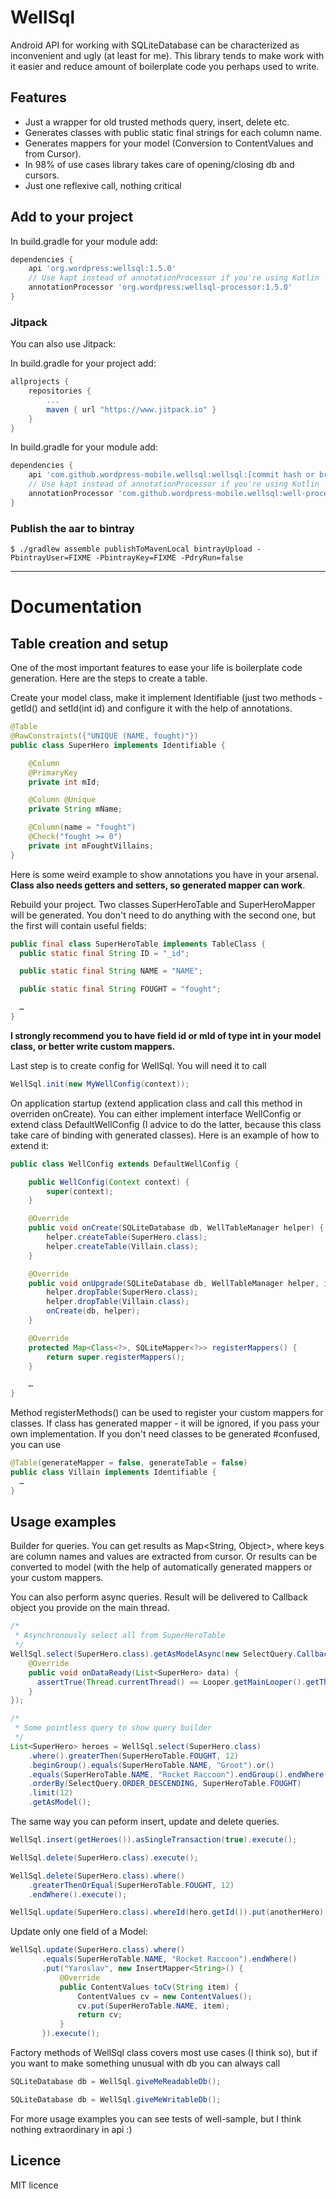 # WellSql
Android API for working with SQLiteDatabase can be characterized as inconvenient and ugly (at least for me). This library tends to make work with it easier and reduce amount of boilerplate code you perhaps used to write.

## Features
* Just a wrapper for old trusted methods query, insert, delete etc.
* Generates classes with public static final strings for each column name.
* Generates mappers for your model (Conversion to ContentValues and from Cursor).
* In 98% of use cases library takes care of opening/closing db and cursors.
* Just one reflexive call, nothing critical

## Add to your project

In build.gradle for your module add:

```gradle
dependencies {
    api 'org.wordpress:wellsql:1.5.0'
    // Use kapt instead of annotationProcessor if you're using Kotlin
    annotationProcessor 'org.wordpress:wellsql-processor:1.5.0'
}
```

### Jitpack

You can also use Jitpack:

In build.gradle for your project add:

```gradle
allprojects {
    repositories {
        ...
        maven { url "https://www.jitpack.io" }
    }
}
```

In build.gradle for your module add:

```gradle
dependencies {
    api 'com.github.wordpress-mobile.wellsql:wellsql:[commit hash or branch snaphost]'
    // Use kapt instead of annotationProcessor if you're using Kotlin
    annotationProcessor 'com.github.wordpress-mobile.wellsql:well-processor:[commit hash or branch snaphost]'
}
```

### Publish the aar to bintray

```shell
$ ./gradlew assemble publishToMavenLocal bintrayUpload -PbintrayUser=FIXME -PbintrayKey=FIXME -PdryRun=false
```

---

# Documentation

## Table creation and setup

One of the most important features to ease your life is boilerplate code generation. Here are the steps to create a table.

Create your model class, make it implement Identifiable (just two methods - getId() and setId(int id) and configure it with the help of annotations.
```java
@Table
@RawConstraints({"UNIQUE (NAME, fought)"})
public class SuperHero implements Identifiable {

    @Column
    @PrimaryKey
    private int mId;

    @Column @Unique
    private String mName;

    @Column(name = "fought")
    @Check("fought >= 0")
    private int mFoughtVillains;
}
```
Here is some weird example to show annotations you have in your arsenal. **Class also needs getters and setters, so generated mapper can work**.

Rebuild your project. Two classes SuperHeroTable and SuperHeroMapper will be generated. You don't need to do anything with the second one, but the first will contain useful fields:
```java
public final class SuperHeroTable implements TableClass {
  public static final String ID = "_id";

  public static final String NAME = "NAME";

  public static final String FOUGHT = "fought";

  …
}
```
**I strongly recommend you to have field id or mId of type int in your model class, or better write custom mappers.**

Last step is to create config for WellSql. You will need it to call
```java
WellSql.init(new MyWellConfig(context));
```

On application startup (extend application class and call this method in overriden onCreate). You can either implement interface WellConfig or extend class DefaultWellConfig (I advice to do the latter, because this class take care of binding with generated classes). Here is an example of how to extend it:

```java
public class WellConfig extends DefaultWellConfig {

    public WellConfig(Context context) {
        super(context);
    }

    @Override
    public void onCreate(SQLiteDatabase db, WellTableManager helper) {
        helper.createTable(SuperHero.class);
        helper.createTable(Villain.class);
    }

    @Override
    public void onUpgrade(SQLiteDatabase db, WellTableManager helper, int newVersion, int oldVersion) {
        helper.dropTable(SuperHero.class);
        helper.dropTable(Villain.class);
        onCreate(db, helper);
    }

    @Override
    protected Map<Class<?>, SQLiteMapper<?>> registerMappers() {
        return super.registerMappers();
    }

    …
}
```
Method registerMethods() can be used to register your custom mappers for classes. If class has generated mapper - it will be ignored, if you pass your own implementation.
If you don't need classes to be generated #confused, you can use

```java
@Table(generateMapper = false, generateTable = false)
public class Villain implements Identifiable {
  …
}
```

## Usage examples

Builder for queries. You can get results as Map<String, Object>, where keys are column names and values are extracted from cursor. Or results can be converted to model (with the help of automatically generated mappers or your custom mappers.

You can also perform async queries. Result will be delivered to Callback object you provide on the main thread.

```java
/*
 * Asynchronously select all from SuperHeroTable
 */
WellSql.select(SuperHero.class).getAsModelAsync(new SelectQuery.Callback<List<SuperHero>>() {
    @Override
    public void onDataReady(List<SuperHero> data) {
      assertTrue(Thread.currentThread() == Looper.getMainLooper().getThread());
    }
});

/*
 * Some pointless query to show query builder
 */
List<SuperHero> heroes = WellSql.select(SuperHero.class)
    .where().greaterThen(SuperHeroTable.FOUGHT, 12)
    .beginGroup().equals(SuperHeroTable.NAME, "Groot").or()
    .equals(SuperHeroTable.NAME, "Rocket Raccoon").endGroup().endWhere()
    .orderBy(SelectQuery.ORDER_DESCENDING, SuperHeroTable.FOUGHT)
    .limit(12)
    .getAsModel();
```
The same way you can peform insert, update and delete queries.

```java
WellSql.insert(getHeroes()).asSingleTransaction(true).execute();

WellSql.delete(SuperHero.class).execute();

WellSql.delete(SuperHero.class).where()
    .greaterThenOrEqual(SuperHeroTable.FOUGHT, 12)
    .endWhere().execute();

WellSql.update(SuperHero.class).whereId(hero.getId()).put(anotherHero).execute();
```

Update only one field of a Model:

```java
WellSql.update(SuperHero.class).where()
       .equals(SuperHeroTable.NAME, "Rocket Raccoon").endWhere()
       .put("Yaroslav", new InsertMapper<String>() {
           @Override
           public ContentValues toCv(String item) {
               ContentValues cv = new ContentValues();
               cv.put(SuperHeroTable.NAME, item);
               return cv;
           }
       }).execute();
```

Factory methods of WellSql class covers most use cases (I think so), but if you want to make something unusual with db you can always call

```java
SQLiteDatabase db = WellSql.giveMeReadableDb();

SQLiteDatabase db = WellSql.giveMeWritableDb();
```
For more usage examples you can see tests of well-sample, but I think nothing extraordinary in api :)

## Licence

MIT licence
